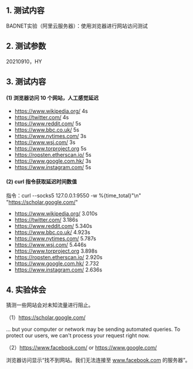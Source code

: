 ## 1. 测试内容
BADNET实验（阿里云服务器）：使用浏览器进行网站访问测试

## 2. 测试参数
20210910，HY

## 3. 测试内容

#### (1) 浏览器访问 10 个网站，人工感觉延迟

- https://www.wikipedia.org/  4s
- https://twitter.com/  4s
- https://www.reddit.com/ 5s
- https://www.bbc.co.uk/ 5s
- https://www.nytimes.com/ 3s
- https://www.wsj.com/ 3s
- https://www.torproject.org 5s
- https://ropsten.etherscan.io/ 5s
- https://www.google.com.hk/ 3s
- https://www.instagram.com/ 5s

#### (2) curl 指令获取延迟时间数值

指令：curl --socks5 127.0.0.1:9550 -w %{time_total}"\n" "https://scholar.google.com/"

- https://www.wikipedia.org/ 3.010s
- https://twitter.com/ 3.186s
- https://www.reddit.com/ 5.340s
- https://www.bbc.co.uk/ 4.923s
- https://www.nytimes.com/ 5.787s
- https://www.wsj.com/ 5.446s
- https://www.torproject.org 3.898s
- https://ropsten.etherscan.io/ 2.920s
- https://www.google.com.hk/ 2.732
- https://www.instagram.com/ 2.636s

## 4. 实验体会

猜测一些网站会对未知流量进行阻止。

（1）https://scholar.google.com/

... but your computer or network may be sending automated queries. To protect our users, we can't process your request right now.

（2）https://www.facebook.com/ or https://www.google.com/

浏览器访问显示“找不到网站。我们无法连接至 www.facebook.com 的服务器”。
